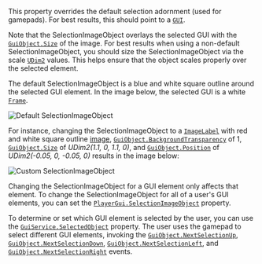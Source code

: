 This property overrides the default selection adornment (used for
gamepads). For best results, this should point to a [`GUI`](https://create.roblox.com/docs/reference/engine/classes/GuiObject).

Note that the SelectionImageObject overlays the selected GUI with the
[`GuiObject.Size`](https://create.roblox.com/docs/reference/engine/classes/GuiObject#Size) of the image. For best results when using a
non-default SelectionImageObject, you should size the SelectionImageObject
via the scale [`UDim2`](https://create.roblox.com/docs/reference/engine/datatypes/UDim2) values. This helps ensure that the object
scales properly over the selected element.

The default SelectionImageObject is a blue and white square outline around
the selected GUI element. In the image below, the selected GUI is a white
[`Frame`](https://create.roblox.com/docs/reference/engine/classes/Frame).

![Default SelectionImageObject](https://prod.docsiteassets.roblox.com/assets/legacy/Screen_Shot_2018-09-13_at_9.57.14_PM.png)

For instance, changing the SelectionImageObject to a [`ImageLabel`](https://create.roblox.com/docs/reference/engine/classes/ImageLabel)
with red and white square outline
[image](https://create.roblox.com/docs/https://www.roblox.com/library/2347505468/SelectionImage-Red),
[`GuiObject.BackgroundTransparency`](https://create.roblox.com/docs/reference/engine/classes/GuiObject#BackgroundTransparency) of 1, [`GuiObject.Size`](https://create.roblox.com/docs/reference/engine/classes/GuiObject#Size) of
*UDim2(1.1, 0, 1.1, 0)*, and [`GuiObject.Position`](https://create.roblox.com/docs/reference/engine/classes/GuiObject#Position) of *UDim2(-0.05,
0, -0.05, 0)* results in the image below:

![Custom SelectionImageObject](https://prod.docsiteassets.roblox.com/assets/legacy/Screen_Shot_2018-09-13_at_9.53.54_PM.png)

Changing the SelectionImageObject for a GUI element only affects that
element. To change the SelectionImageObject for all of a user's GUI
elements, you can set the [`PlayerGui.SelectionImageObject`](https://create.roblox.com/docs/reference/engine/classes/PlayerGui#SelectionImageObject) property.

To determine or set which GUI element is selected by the user, you can use
the [`GuiService.SelectedObject`](https://create.roblox.com/docs/reference/engine/classes/GuiService#SelectedObject) property. The user uses the gamepad
to select different GUI elements, invoking the
[`GuiObject.NextSelectionUp`](https://create.roblox.com/docs/reference/engine/classes/GuiObject#NextSelectionUp), [`GuiObject.NextSelectionDown`](https://create.roblox.com/docs/reference/engine/classes/GuiObject#NextSelectionDown),
[`GuiObject.NextSelectionLeft`](https://create.roblox.com/docs/reference/engine/classes/GuiObject#NextSelectionLeft), and
[`GuiObject.NextSelectionRight`](https://create.roblox.com/docs/reference/engine/classes/GuiObject#NextSelectionRight) events.